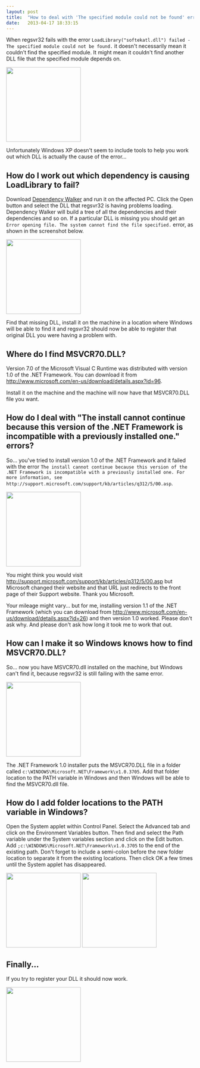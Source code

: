 ```yaml
---
layout: post
title:  "How to deal with 'The specified module could not be found' errors"
date:   2013-04-17 18:33:15
---
```


When regsvr32 fails with the error `LoadLibrary("softekatl.dll") failed - The specified module could not be found.` it doesn't necessarily mean it couldn't find the specified module. It might mean it couldn't find another DLL file that the specified module depends on.

<a class="image" href="{{site.baseurl}}/images/LoadLibrary-failed.png" data-lightbox="image-2" data-title="LoadLibrary failed error">
<img src="{{site.baseurl}}/images/LoadLibrary-failed.png" style="width:200px;" /></a>

Unfortunately Windows XP doesn't seem to include tools to help you work out which DLL is actually the cause of the error...

How do I work out which dependency is causing LoadLibrary to fail?
------------------------------------------------------------------
Download [Dependency Walker](http://www.dependencywalker.com) and run it on the affected PC. Click the Open button and select the DLL that regsvr32 is having problems loading. Dependency Walker will build a tree of all the dependencies and their dependencies and so on. If a particular DLL is missing you should get an `Error opening file. The system cannot find the file specified.` error, as shown in the screenshot below.

<a class="image" href="{{site.baseurl}}/images/Dependency-Walker.png" data-lightbox="image-2" data-title="Dependency Walker">
<img src="{{site.baseurl}}/images/Dependency-Walker.png" style="width:200px;" /></a>

Find that missing DLL, install it on the machine in a location where Windows will be able to find it and regsvr32 should now be able to register that original DLL you were having a problem with.

Where do I find MSVCR70.DLL?
----------------------------

Version 7.0 of the Microsoft Visual C Runtime was distributed with version 1.0 of the .NET Framework. You can download it from <http://www.microsoft.com/en-us/download/details.aspx?id=96>.

Install it on the machine and the machine will now have that MSVCR70.DLL file you want.

How do I deal with "The install cannot continue because this version of the .NET Framework is incompatible with a previously installed one." errors?
---------------------------------------------------------------------------------------------------------------------------------------------------

So... you've tried to install version 1.0 of the .NET Framework and it failed with the error `The install cannot continue because this version of the .NET Framework is incompatible with a previously installed one. For more information, see http://support.microsoft.com/support/kb/articles/q312/5/00.asp`.

<a class="image" href="{{site.baseurl}}/images/Microsoft-NET-Framework-Install-cannot-continue-because.png" data-lightbox="image-2" data-title="Microsoft NET Framework - Install cannot continue because error">
<img src="{{site.baseurl}}/images/Microsoft-NET-Framework-Install-cannot-continue-because.png" style="width:200px;" /></a>

You might think you would visit <http://support.microsoft.com/support/kb/articles/q312/5/00.asp> but Microsoft changed their website and that URL just redirects to the front page of their Support website. Thank you Microsoft.

Your mileage might vary... but for me, installing version 1.1 of the .NET Framework (which you can download from <http://www.microsoft.com/en-us/download/details.aspx?id=26>) and then version 1.0 worked. Please don't ask why. And please don't ask how long it took me to work that out.

How can I make it so Windows knows how to find MSVCR70.DLL?
-----------------------------------------------------------

So... now you have MSVCR70.dll installed on the machine, but Windows can't find it, because regsvr32 is still failing with the same error.

<a class="image" href="{{site.baseurl}}/images/LoadLibrary-failed.png" data-lightbox="image-2" data-title="LoadLibrary failed error">
<img src="{{site.baseurl}}/images/LoadLibrary-failed.png" style="width:200px;" /></a>

The .NET Framework 1.0 installer puts the MSVCR70.DLL file in a folder called `c:\WINDOWS\Microsoft.NET\Framework\v1.0.3705`. Add that folder location to the PATH variable in Windows and then Windows will be able to find the MSVCR70.dll file.

How do I add folder locations to the PATH variable in Windows?
--------------------------------------------------------------

Open the System applet within Control Panel. Select the Advanced tab and click on the Environment Variables button. Then find and select the Path variable under the System variables section and click on the Edit button. Add `;c:\WINDOWS\Microsoft.NET\Framework\v1.0.3705` to the end of the existing path. Don't forget to include a semi-colon before the new folder location to separate it from the existing locations. Then click OK a few times until the System applet has disappeared.

<a class="image" href="{{site.baseurl}}/images/Advanced-tab-of-System-Properties.png" data-lightbox="image-2" data-title="Advanced tab of System Properties">
<img src="{{site.baseurl}}/images/Advanced-tab-of-System-Properties.png" style="width:200px;" /></a>

<a class="image" href="{{site.baseurl}}/images/Edit-System-Variables.png" data-lightbox="image-2" data-title="Edit System Variables">
<img src="{{site.baseurl}}/images/Edit-System-Variables.png" style="width:200px;" /></a>

Finally...
----------

If you try to register your DLL it should now work.

<a class="image" href="{{site.baseurl}}/images/LoadLibrary-succeeded.png" data-lightbox="image-2" data-title="LoadLibrary succeeded">
<img src="{{site.baseurl}}/images/LoadLibrary-succeeded.png" style="width:200px;" /></a>
